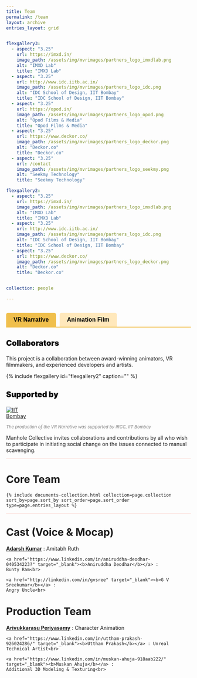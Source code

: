 ```yaml
---
title: Team
permalink: /team
layout: archive
entries_layout: grid


flexgallery3:
  - aspect: "3.25"
    url: https://imxd.in/
    image_path: /assets/img/mvrimages/partners_logo_imxdlab.png
    alt: "IMXD Lab"
    title: "IMXD Lab"
  - aspect: "3.25"
    url: http://www.idc.iitb.ac.in/
    image_path: /assets/img/mvrimages/partners_logo_idc.png
    alt: "IDC School of Design, IIT Bombay"
    title: "IDC School of Design, IIT Bombay"
  - aspect: "3.25"
    url: https://opod.in/
    image_path: /assets/img/mvrimages/partners_logo_opod.png
    alt: "Opod Films & Media"
    title: "Opod Films & Media"
  - aspect: "3.25"
    url: https://www.deckor.co/
    image_path: /assets/img/mvrimages/partners_logo_deckor.png
    alt: "Deckor.co"
    title: "Deckor.co"    
  - aspect: "3.25"
    url: /contact
    image_path: /assets/img/mvrimages/partners_logo_seekmy.png
    alt: "Seekmy Technology"
    title: "Seekmy Technology"

flexgallery2:
  - aspect: "3.25"
    url: https://imxd.in/
    image_path: /assets/img/mvrimages/partners_logo_imxdlab.png
    alt: "IMXD Lab"
    title: "IMXD Lab"
  - aspect: "3.25"
    url: http://www.idc.iitb.ac.in/
    image_path: /assets/img/mvrimages/partners_logo_idc.png
    alt: "IDC School of Design, IIT Bombay"
    title: "IDC School of Design, IIT Bombay"
  - aspect: "3.25"
    url: https://www.deckor.co/
    image_path: /assets/img/mvrimages/partners_logo_deckor.png
    alt: "Deckor.co"
    title: "Deckor.co"


collection: people

---
```


<div class="tab-buttons">
  <button id="vr-narrative" class="tab-button active">VR Narrative</button>
  <button id="animation-film" class="tab-button">Animation Film</button>
</div>

<div id="content-vr-narrative" class="tab-content active">
  <h3>Collaborators</h3>
  <p>
    This project is a collaboration between award-winning animators, VR filmmakers, and experienced developers 
and artists.
  </p>
  {% include flexgallery id="flexgallery2" caption="" %}

  <h3>Supported by</h3>
  <div style="width:100%; max-width:80px; margin-top: 0px">
    <a href="https://www.iitb.ac.in/" target="_blank">
      <img src="{{ site.url }}{{ site.baseurl }}/assets/img/mvrimages/iitb_png.png" alt="IIT Bombay">
    </a>
  </div>

<small style="color:grey"><i>The production of  the VR Narrative was supported by IRCC, IIT Bombay</i></small>
  <br>
  <p>
    Manhole Collective invites collaborations and contributions by all who wish to participate in initiating social change 
on the issues connected to manual scavenging.
  </p>

  <hr style="height:1px;border-width:0;color:#fcd5ce;background-color:#fcd5ce">

<div id="main" role="main" style="margin-top: 20px; padding-bottom: 0px; padding-right: 0;padding-left: 0;">
  <h1 id="page-title" class="page__title">Core Team</h1>

  <div class="entries-{{ page.entries_layout }}">

    {% include documents-collection.html collection=page.collection sort_by=page.sort_by sort_order=page.sort_order
    type=page.entries_layout %}
  </div>

</div>
<hr style="height:1px;border-width:0;color:#fcd5ce;background-color:#fcd5ce"> 

<div id="main" role="main" style="margin-top: 0px; padding-bottom: 0px; padding-right: 60px;padding-left: 0; display: inline-block; vertical-align : top;">
  <h1 id="page-title" class="page__title" style="margin-top: 20px;">Cast (Voice & Mocap)</h1>
  <p>
    <a href="https://www.linkedin.com/in/adarsh-kumar-85a91a272/" target="_blank"><b>Adarsh Kumar</b></a> :
    Amitabh Ruth<br>

    <a href="https://www.linkedin.com/in/aniruddha-deodhar-040534223?" target="_blank"><b>Aniruddha Deodhar</b></a> : Bunty Ram<br>

    <a href="http://linkedin.com/in/gvsree" target="_blank"><b>G V Sreekumar</b></a> :
    Angry Uncle<br>
  </p>
</div>  

<div id="main" role="main" style="margin-top: 0px; padding-bottom: 0px; padding-right: 60px;padding-left: 0; display: inline-block; vertical-align : top;">
  <h1 id="page-title" class="page__title" style="margin-top: 20px;">Production Team</h1>
  <p>
    <a href="https://www.linkedin.com/in/artarivu/" target="_blank"><b>Arivukkarasu Periyasamy</b></a> :
     Character Animation<br>

    <a href="https://www.linkedin.com/in/uttham-prakash-926024286/" target="_blank"><b>Uttham Prakash</b></a> : Unreal Technical Artist<br>

    <a href="https://www.linkedin.com/in/muskan-ahuja-918aab222/" target="_blank"><b>Muskan Ahuja</b></a> :
    Additional 3D Modeling & Texturing<br>

  </p>
</div>

</div>

<div id="content-animation-film" class="tab-content">

  <h3>Collaborators</h3>
  <p>
    This project is a collaboration between award-winning animators, VR filmmakers, and experienced developers and artists.
  </p>
  {% include flexgallery id="flexgallery3" caption="" %}

  <h3>Supported by</h3>
  <div style="width:100%; max-width:200px; margin-top: 0px">
    <a href="https://www.unrealengine.com/" target="_blank">
      <img src="{{ site.url }}{{ site.baseurl }}/assets/img/mvrimages/unreal.png" alt="Unreal Engine">
    </a>
  </div>
  <small style="color:grey"><i>The short film was supported by Epic Games.</i></small>
  <br>
  <p>
    Manhole Collective invites collaborations and contributions by all who wish to participate in initiating social change on the issues connected to manual scavenging. 
    <a href="{{ site.baseurl }}/contact" target="_self">Reach out to us.</a>
  </p>

<hr style="height:1px;border-width:0;color:#fcd5ce;background-color:#fcd5ce">

<div id="main" role="main" 
     style="margin-top: 20px; padding-bottom: 0px; padding-right: 0; padding-left: 0; position: relative; z-index: 9999; overflow: hidden;">
  <h1 id="page-title" class="page__title">Core Team</h1>

  <div class="entries-{{ page.entries_layout }}">
    {% include documents-collection.html collection=page.collection sort_by=page.sort_by sort_order=page.sort_order
    type=page.entries_layout %}
  </div>
</div>

<hr style="height:1px;border-width:0;color:#fcd5ce;background-color:#fcd5ce">

<div id="main" role="main"
  style="margin-top: 0px; padding-bottom: 0px; padding-right: 60px;padding-left: 0; display: inline-block; vertical-align : top;">
  <h1 id="page-title" class="page__title" style="margin-top: 20px;">Art Team</h1>
  <p>
    <a href="https://www.instagram.com/art_polobhingare/" target="_blank"><b>Shubhankar Bhingare</b></a> : Concept
    Artist<br><br>

   (Deckor Team)<br>

   <a href="https://www.linkedin.com/in/neilmani/" target="_blank"><b>Neilmani Sharma</b></a> : CG Supervisor<br>

    <a href="https://www.linkedin.com/in/yaman-upadhyay-113546b1/" target="_blank"><b>Yaman Upadhyay</b></a> : Modeling Supervisor<br>

    <a href="https://www.linkedin.com/in/rhythm-aggarwal-643a7411a/" target="_blank"><b>Rhythm Aggarwal</b></a> : Modeling Artist<br>

    <a href="https://www.deckor.co/" target="_blank"><b>Jatin Kashyap</b></a> : Modeling Artist <br>

    <a href="https://www.deckor.co/" target="_blank"><b>Ravi Sah</b></a> : Modeling Artist<br>

    <a href="https://www.deckor.co/" target="_blank"><b>Ravi Saini</b></a> : Texture Artist<br>

    <a href="https://www.deckor.co/" target="_blank"><b>Deepak Singh</b></a> : Texture artist<br>

    <a href="https://www.deckor.co/" target="_blank"><b>Siddharth Vajpai</b></a> : Texture artist<br>

    <a href="https://www.deckor.co/" target="_blank"><b>Henna Chawla</b></a> : Manager  <span style="color: white;">&ensp;&ensp;&ensp;&ensp;&ensp;&ensp;&ensp;&ensp;&ensp;&ensp;&ensp;&ensp;&ensp;&ensp;&ensp;&ensp;&ensp;&ensp;.</span>
  </p>
</div>

<div id="main" role="main"
  style="margin-top: 0px; padding-bottom: 0px; padding-right: 0px;padding-left: 0; display: inline-block; vertical-align : top;">
  <h1 id="page-title" class="page__title" style="margin-top: 20px;">Animation Team</h1>
  <p>
    <a href="https://www.linkedin.com/in/gokulcj/" target="_blank"><b>Gokul C J</b></a> : Creature (Billu) Animation<br>

    <a href="https://www.behance.net/toulside" target="_blank"><b>Srivatsav Cheruku</b></a> : Additional Character
    Animation<br>&ensp;&ensp;&ensp;&ensp;&ensp;&ensp;& Secondary Mo-Cap Cleanup<br>

    <a href="https://www.behance.net/saikiranlavudiya" target="_blank"><b>Sai Kiran Lavudiya</b></a> : Secondary Mo-Cap
    Cleanup<br>

    <a href="https://in.linkedin.com/in/raobott" target="_blank"><b>Ravi Rao</b></a> : Animation Consultant
  </p>

  <h1 id="page-title" class="page__title" style="margin-top: 40px;">Music Team</h1>
  <p>
    <a href="https://www.linkedin.com/in/bimal-thankachan-7454039b" target="_blank"><b>Bimal Thankachan</b></a> :
    Original Music & Theme Song<br>

    <a href="https://in.linkedin.com/in/tanmaykashyap" target="_blank"><b>Tanmay Kashyap</b></a> : Teaser Rap Song<br>

    <a href="#" target="_blank"><b>Dr. Mukund Oke</b></a> : Opening Song

  </p>
</div>

<hr style="height:1px;border-width:0;color:#fcd5ce;background-color:#fcd5ce">
<div id="main" role="main"
  style="margin-top: 0px; padding-bottom: 0px; padding-right: 60px;padding-left: 0; display: inline-block; vertical-align : top;">
  <h1 id="page-title" class="page__title" style="margin-top: 20px;">Voice Team</h1>
  <p>
    <a href="https://www.imdb.com/name/nm12151759/" target="_blank"><b>Ashish Singh</b></a> : Voice of Amitabh <br>

    <a href="https://www.imdb.com/name/nm13214289/" target="_blank"><b>Abhishek Singh</b></a> : Voice of Bunty<br>

    <a href="https://www.imdb.com/name/nm13214290/" target="_blank"><b>Arun Singh</b></a> : Voice of Uncle
  </p>

  <h1 id="page-title" class="page__title"  style="margin-top: 40px;">Motion Capture Team</h1>
  <p>
    <a href="https://coe.avgc.in/" target="_blank"><b>ABAI Centre of Excellence</b></a>, Bengaluru<br>
  </p>

  <h1 id="page-title" class="page__title"  style="margin-top: 40px;">Face Capture Team</h1>
  <p>
    <a href="#" target="_blank"><b>Harsh Raj</b></a> : Face-Cap Actor (Amitabh &
    Uncle)<br>&ensp;&ensp;&ensp;&ensp;&ensp;&ensp;& Mo-Cap Reference Actor (Amitabh)<br>

    <a href="#" target="_blank"><b>Kumar Saurabh</b></a> : Face-Cap Actor
    (Bunty)<br>&ensp;&ensp;&ensp;&ensp;&ensp;&ensp;& Mo-Cap Reference Actor (Bunty)<br>

    <a href="#" target="_blank"><b>Neeraj Mishra</b></a> : Mo-Cap Reference Actor (Uncle)<br>
  </p>
</div>

<div id="main" role="main"
  style="margin-top: 0px; padding-bottom: 0px; padding-right: 0px;padding-left: 0; display: inline-block; vertical-align : top;">
  <h1 id="page-title" class="page__title" style="margin-top: 20px;">Mo-Cap Cleanup Team</h1><small> (Apple Arts Studios)</small>
  <p>
    <a href="https://www.linkedin.com/in/neelmadhu/" target="_blank"><b>Neel Madhu</b></a> : Mo-Cap supervisor<br>

    <a href="https://www.appleartsstudios.com/" target="_blank"><b>Venkat Reddy</b></a> : Mo-Cap Tech Lead<br>

    <a href="https://www.appleartsstudios.com/" target="_blank"><b>Karthik Ankamalla</b></a> : Mo-Cap Quality
    Analist<br>

    <a href="https://www.appleartsstudios.com/" target="_blank"><b>Srikanth Arvapally</b></a> : Senior Mo-Cap Artist<br>

    <a href="https://www.appleartsstudios.com/" target="_blank"><b>Prasad Itharaju</b></a> : Senior Mo-Cap Artist<br>

    <a href="https://www.appleartsstudios.com/" target="_blank"><b>Vikram Ediga</b></a> : Senior Mo-Cap Artist<br>

    <a href="https://www.appleartsstudios.com/" target="_blank"><b>Akhil Bharatha</b></a> : Mo-Cap Artist<br>

    <a href="https://www.appleartsstudios.com/" target="_blank"><b>Murali Krishna Gorla</b></a> : Mo-Cap Artist<br>

    <a href="https://www.appleartsstudios.com/" target="_blank"><b>Rajesh Panugothu</b></a> : Mo-Cap Artist<br>

    <a href="https://www.appleartsstudios.com/" target="_blank"><b>Mohan Sai Andoju</b></a> : Mo-Cap Artist<br>

    <a href="https://www.appleartsstudios.com/" target="_blank"><b>Uday Aldas</b></a> : Mo-Cap Artist<br>

    <a href="https://www.appleartsstudios.com/" target="_blank"><b>Sai Shiva Bonagiri</b></a> : Mo-Cap Artist<br>

    <a href="https://www.appleartsstudios.com/" target="_blank"><b>Sai Ganesh Bijigiri</b></a> : Mo-Cap Artist
  </p>
</div>

<hr style="height:1px;border-width:0;color:#fcd5ce;background-color:#fcd5ce">

<div id="main" role="main"
  style="margin-top: 0px; padding-bottom: 0px; padding-right: 60px;padding-left: 0; display: inline-block; vertical-align : top;">
  <h1 id="page-title" class="page__title" style="margin-top: 20px;">Pre-Production Team</h1>
  <p>
    <a href="https://in.linkedin.com/in/anish-sebastian-a16529172/" target="_blank"><b>Anish Sebastian</b></a> :
    Character Animator (Animatic)<br>

    <a href="https://www.linkedin.com/in/arun-babu-a55a1b124/" target="_blank"><b>Arun Babu</b></a> : 3D Space
    Designer<br>

    <a href="https://www.linkedin.com/in/piyush-priyadarshi-42625819/" target="_blank"><b>Piyush Priyadarshi</b></a> :
    Production Consultant<br>

    <a href="https://www.linkedin.com/in/yogini-oke-05845abb/" target="_blank"><b>Yogini Mukund Oke</b></a> : Story
    Consultant<br>

    <a href="https://in.linkedin.com/in/shivam-kumar-5880a6198" target="_blank"><b>Shivam Kumar</b></a> : Intern
    Student<br>
  </p>
</div>

</div>

<style>

.tab-buttons {
  display: flex;
  gap: 10px;
  margin: 30px 0;
  border-bottom: 2px solid #F0BF4C;
}

.tab-button {
  padding: 10px 20px;
  border: none;
  border-radius: 5px 5px 0 0;
  font-size: 16px;
  cursor: pointer;
  background-color: #FFE8BB;
  color: #000000;
  font-weight: bold;
  outline: none;
}

.tab-button:focus {
  outline: none;
}

.tab-button.active {
  background-color: #F0BF4C;
  color: black;
}

.tab-button:hover {
  background-color: #F0BF4C;
  color: #000000;
}

.tab-content {
  display: none;
}

.tab-content.active {
  display: block;
}

h3 {
  font-weight: 900; 
  font-size: 1.5em; 
  color: #000000; 
}

hr {
  height: 0;
  border-width: 0;
  color: #000000;
  background-color: #fcd5ce;
}
</style>

<script>
document.addEventListener("DOMContentLoaded", function () {
  const buttons = document.querySelectorAll('.tab-button');
  const contents = document.querySelectorAll('.tab-content');

  buttons.forEach(button => {
    button.addEventListener('click', () => {
      buttons.forEach(btn => btn.classList.remove('active'));
      contents.forEach(content => content.classList.remove('active'));

      button.classList.add('active');
      document.getElementById(`content-${button.id}`).classList.add('active');
    });
  });

  const links = document.querySelectorAll('.tab-content a');
  links.forEach(link => {
    link.addEventListener('click', function (event) {
      event.stopPropagation();
    });
  });
});
</script>

